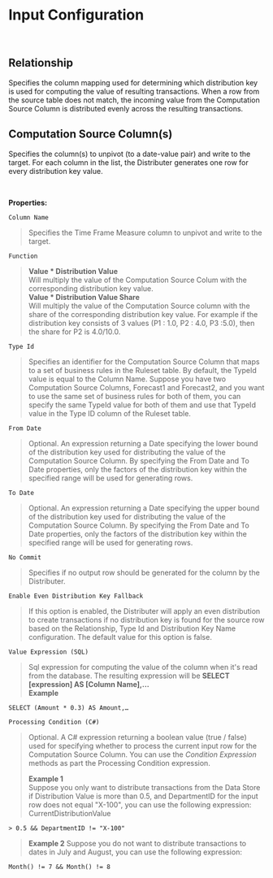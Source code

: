
# Input Configuration 

<br/>

## Relationship

Specifies the column mapping used for determining which distribution key is used for computing the value of resulting transactions. When a row from the source table does not match, the incoming value from the Computation Source Column is distributed evenly across the resulting transactions.
<br/>

## Computation Source Column(s)

Specifies the column(s) to unpivot (to a date-value pair) and write to the target. For each column in the list, the Distributer generates one row for every distribution key value. 

<br/>

**Properties:**
<br/>

``Column Name``  
>Specifies the Time Frame Measure column to unpivot and write to the target.  

``Function``  
>**Value \* Distribution Value**  
Will multiply the value of the Computation Source Colum with the corresponding distribution key value.  
**Value \* Distribution Value Share**  
Will multiply the value of the Computation Source column with the share of the corresponding distribution key value. For example if the distribution key consists of 3 values (P1 : 1.0, P2 : 4.0, P3 :5.0), then the share for P2 is 4.0/10.0.

``Type Id``  
>Specifies an identifier for the Computation Source Column that maps to a set of business rules in the Ruleset table. By default, the TypeId value is equal to the Column Name. Suppose you have two Computation Source Columns, Forecast1 and Forecast2, and you want to use the same set of business rules for both of them, you can specify the same TypeId value for both of them and use that TypeId value in the Type ID column of the Ruleset table.

``From Date``  
>Optional. An expression returning a Date specifying the lower bound of the distribution key used for distributing the value of the Computation Source Column. By specifying the From Date and To Date properties, only the factors of the distribution key within the specified range will be used for generating rows.

``To Date``  
>Optional. An expression returning a Date specifying the upper bound of the distribution key used for distributing the value of the Computation Source Column. By specifying the From Date and To Date properties, only the factors of the distribution key within the specified range will be used for generating rows.

``No Commit``  
>Specifies if no output row should be generated for the column by the Distributer.

``Enable Even Distribution Key Fallback``  
>If this option is enabled, the Distributer will apply an even distribution to create transactions if no distribution key is found for the source row based on the Relationship, Type Id and Distribution Key Name configuration. The default value for this option is false.

``Value Expression (SQL)``  
>Sql expression for computing the value of the column when it's read from the database. The resulting expression will be **SELECT [expression] AS [Column Name],…**  
>**Example** 
```
SELECT (Amount * 0.3) AS Amount,…
```

``Processing Condition (C#)``  
>Optional. A C# expression returning a boolean value (true / false) used for specifying whether to process the current input row for the Computation Source Column. You can use the *Condition Expression* methods as part the Processing Condition expression.  
>
>**Example 1**  
Suppose you only want to distribute transactions from the Data Store if Distribution Value is more than 0.5, and DepartmentID for the input row does not equal "X-100", you can use the following expression: CurrentDistributionValue 
```
> 0.5 && DepartmentID != "X-100"
```
>
>**Example 2** Suppose you do not want to distribute transactions to dates in July and August, you can use the following expression: 
```
Month() != 7 && Month() != 8
```